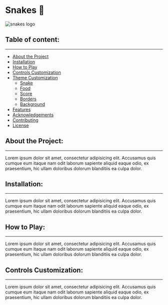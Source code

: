# Snakes 🐍

![snakes logo](https://placehold.co/250x250)

## Table of content:
---
- [About the Project](#about-the-project)
- [Installation](#installation)
- [How to Play](#how-to-play)
- [Controls Customization](#controls-customization)
- [Theme Customization](#theme-customization)
  - [Snake](#snake)
  - [Food](#food)
  - [Score](#score)
  - [Borders](#borders)
  - [Background](#background)
- [Features](#features)
- [Acknowledgements](#acknowledgements)
- [Contributing](#contributing)
- [License](#license)

## About the Project:
---
Lorem ipsum dolor sit amet, consectetur adipisicing elit. Accusamus quis cumque eum itaque nam odit laborum sapiente aliquid eaque odio, ex praesentium, hic ullam doloribus dolorum blanditiis ea culpa dolor.

## Installation:
---
Lorem ipsum dolor sit amet, consectetur adipisicing elit. Accusamus quis cumque eum itaque nam odit laborum sapiente aliquid eaque odio, ex praesentium, hic ullam doloribus dolorum blanditiis ea culpa dolor.

## How to Play:
---
Lorem ipsum dolor sit amet, consectetur adipisicing elit. Accusamus quis cumque eum itaque nam odit laborum sapiente aliquid eaque odio, ex praesentium, hic ullam doloribus dolorum blanditiis ea culpa dolor.

## Controls Customization:
---
Lorem ipsum dolor sit amet, consectetur adipisicing elit. Accusamus quis cumque eum itaque nam odit laborum sapiente aliquid eaque odio, ex praesentium, hic ullam doloribus dolorum blanditiis ea culpa dolor.
